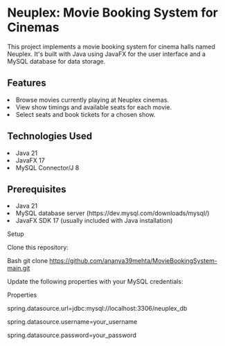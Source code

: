 <h1>Neuplex: Movie Booking System for Cinemas</h1>

This project implements a movie booking system for cinema halls named Neuplex. It's built with Java using JavaFX for the user interface and a MySQL database for data storage.

<h2>Features</h2>

<li>Browse movies currently playing at Neuplex cinemas.
<li>View show timings and available seats for each movie.
<li>Select seats and book tickets for a chosen show.


<h2>Technologies Used</h2>

<li>Java 21
  
<li>JavaFX 17
  
<li>MySQL Connector/J 8


<h2>Prerequisites</h2>

<li>Java 21
  
<li>MySQL database server (https://dev.mysql.com/downloads/mysql/)
  
<li>JavaFX SDK 17 (usually included with Java installation)

Setup

Clone this repository:

Bash
git clone https://github.com/ananya39mehta/MovieBookingSystem-main.git

Update the following properties with your MySQL credentials:

Properties

spring.datasource.url=jdbc:mysql://localhost:3306/neuplex_db

spring.datasource.username=your_username

spring.datasource.password=your_password




